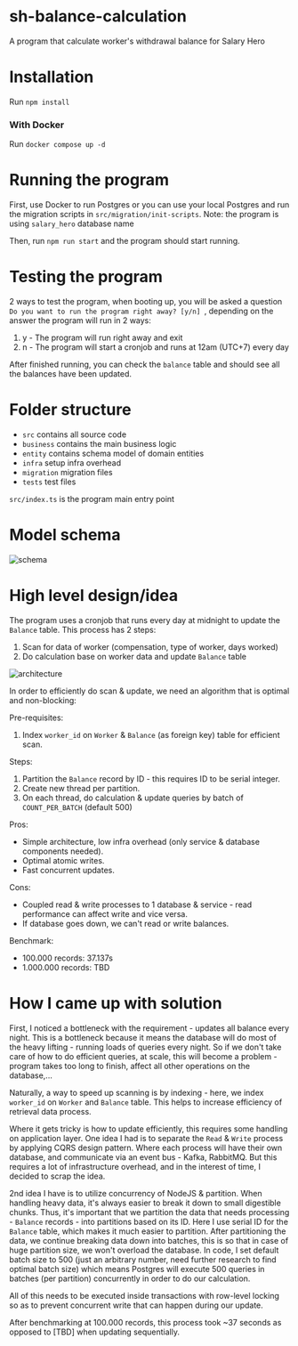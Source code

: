 # sh-balance-calculation
A program that calculate worker's withdrawal balance for Salary Hero

# Installation
Run ```npm install```

### With Docker
Run ```docker compose up -d```

# Running the program
First, use Docker to run Postgres or you can use your local Postgres and run the migration
scripts in `src/migration/init-scripts`. Note: the program is using `salary_hero` database name

Then, run `npm run start` and the program should start running.

# Testing the program
2 ways to test the program, when booting up, you will be asked a question `Do you want to run the program right away? [y/n] `,
depending on the answer the program will run in 2 ways:
1. y - The program will run right away and exit
2. n - The program will start a cronjob and runs at 12am (UTC+7) every day

After finished running, you can check the `balance` table and should see all the balances have been updated.

# Folder structure
- `src` contains all source code
- `business` contains the main business logic
- `entity` contains schema model of domain entities
- `infra` setup infra overhead
- `migration` migration files
- `tests` test files

`src/index.ts` is the program main entry point

# Model schema

![schema](https://github.com/chickenfingerwu/sh-balance-calculation/assets/32426957/524877b5-ec5a-4792-9d9a-45a53d935eb7)

# High level design/idea

The program uses a cronjob that runs every day at midnight to update the `Balance` table.
This process has 2 steps:
1. Scan for data of worker (compensation, type of worker, days worked)
2. Do calculation base on worker data and update `Balance` table

![architecture](https://github.com/chickenfingerwu/sh-balance-calculation/assets/32426957/55fa4fdb-43ab-4e69-ab18-4fbd0beb9472)

In order to efficiently do scan & update, we need an algorithm that is optimal and non-blocking:

Pre-requisites:
1. Index `worker_id` on `Worker` & `Balance` (as foreign key) table for efficient scan.

Steps:
1. Partition the `Balance` record by ID - this requires ID to be serial integer.
2. Create new thread per partition. 
3. On each thread, do calculation & update queries by batch of `COUNT_PER_BATCH` (default 500)

Pros:
- Simple architecture, low infra overhead (only service & database components needed).
- Optimal atomic writes.
- Fast concurrent updates.

Cons:
- Coupled read & write processes to 1 database & service - read performance can affect write and vice versa.
- If database goes down, we can't read or write balances.

Benchmark:
- 100.000 records: 37.137s
- 1.000.000 records: TBD

# How I came up with solution
First, I noticed a bottleneck with the requirement - updates all balance every night.
This is a bottleneck because it means the database will do most of the heavy lifting - running loads of queries every night.
So if we don't take care of how to do efficient queries, at scale, this will become a problem - 
program takes too long to finish, affect all other operations on the database,...

Naturally, a way to speed up scanning is by indexing - here, we index `worker_id` on `Worker` and `Balance` table.
This helps to increase efficiency of retrieval data process.

Where it gets tricky is how to update efficiently, this requires some handling on application layer.
One idea I had is to separate the `Read` & `Write` process by applying CQRS design pattern.
Where each process will have their own database, and communicate via an event bus - Kafka, RabbitMQ.
But this requires a lot of infrastructure overhead, and in the interest of time, I decided to scrap the idea.

2nd idea I have is to utilize concurrency of NodeJS & partition. When handling heavy data,
it's always easier to break it down to small digestible chunks. Thus, it's important that we partition
the data that needs processing - `Balance` records - into partitions based on its ID. Here I use serial ID  for the `Balance` table, which makes it much easier to partition. 
After partitioning the data, we continue breaking data down into batches, this is so that in case of huge partition size, we won't overload the database.
In code, I set default batch size to 500 (just an arbitrary number, need further research to find optimal batch size)
which means Postgres will execute 500 queries in batches (per partition) concurrently in order to do our calculation.

All of this needs to be executed inside transactions with row-level locking so as to prevent concurrent write that can happen during our update.

After benchmarking at 100.000 records, this process took ~37 seconds as opposed to [TBD] when updating sequentially.
